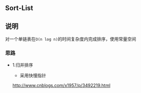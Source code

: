 ## Sort-List

## 说明
对一个单链表在`O(n log n)`的时间复杂度内完成排序，使用常量空间

### 思路

* 1.归并排序
	* 采用快慢指针
	
	http://www.cnblogs.com/x1957/p/3492219.html